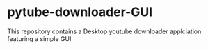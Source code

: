 # pytube-downloader-GUI
This repository contains a Desktop youtube downloader applciation featuring a simple GUI
